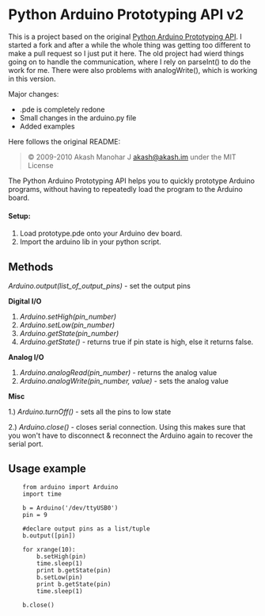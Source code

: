 # Python Arduino Prototyping API v2

This is a project based on the original [Python Arduino Prototyping API](https://github.com/HashNuke/Python-Arduino-Prototyping-API).
I started a fork and after a while the whole thing was getting too different to make a pull request so I just put it here.
The old project had wierd things going on to handle the communication, where I rely on parseInt() to do the work for me.
There were also problems with analogWrite(), which is working in this version. 

Major changes:
- .pde is completely redone
- Small changes in the arduino.py file
- Added examples

Here follows the original README:

> &copy; 2009-2010 Akash Manohar J <akash@akash.im>
> under the MIT License

The Python Arduino Prototyping API helps you to quickly prototype Arduino programs,
without having to repeatedly load the program to the Arduino board.

#### Setup:

1. Load prototype.pde onto your Arduino dev board.
2. Import the arduino lib in your python script.


## Methods

*Arduino.output(list_of_output_pins)* - set the output pins

**Digital I/O**

1. *Arduino.setHigh(pin_number)*
2. *Arduino.setLow(pin_number)*
3. *Arduino.getState(pin_number)*
4. *Arduino.getState()* - returns true if pin state is high, else it returns false.

**Analog I/O**

1. *Arduino.analogRead(pin_number)* - returns the analog value
2. *Arduino.analogWrite(pin_number, value)* - sets the analog value

**Misc**

1.) *Arduino.turnOff()* - sets all the pins to low state

2.) *Arduino.close()* - closes serial connection. Using this makes sure that you won't have to disconnect & reconnect the Arduino again to recover the serial port.

## Usage example

        from arduino import Arduino
        import time

        b = Arduino('/dev/ttyUSB0')
        pin = 9

        #declare output pins as a list/tuple
        b.output([pin])

        for xrange(10):
            b.setHigh(pin)
            time.sleep(1)
            print b.getState(pin)
            b.setLow(pin)
            print b.getState(pin)
            time.sleep(1)

        b.close()
